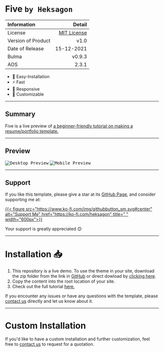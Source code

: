 # Five `by Heksagon`

| Information        |                                                               Detail |
| :----------------- | -------------------------------------------------------------------: |
| License            | [MIT License](https://github.com/heksagonnet/five/blob/main/LICENSE) |
| Version of Product |                                                                 v1.0 |
| Date of Release    |                                                           15-12-2021 |
| Bulma              |                                                               v0.9.3 |
| AOS                |                                                                2.3.1 |

- 🔧 Easy-Installation
- ⚡️ Fast
- 📱 Responsive
- 🎨 Customizable

---

## Summary

Five is a live preview of [a beginner-friendly tutorial on making a resume/portfolio template.](https://www.heksagon.net/web-design/how-to-create-a-resume-website-using-bulma-css/ 'A beginner-friendly tutorial on making a resume/portfolio template using Bulma, SCSS, Javascript, Animate On Scroll, and Iconify.')

---

## Preview

<kbd>![Desktop Preview](https://www.heksagon.net/template/five/cover.webp#center 'Desktop Preview')</kbd>
<kbd>![Mobile Preview](https://www.heksagon.net/template/five/mobile.webp#center 'Mobile Preview')</kbd>

---

## Support

If you like this template, please give a star at its [GitHub Page](https://github.com/heksagonnet/five), and consider supporting me at:

[{{< figure src="https://www.ko-fi.com/img/githubbutton_sm.svg#center" alt="Support Me" href="https://ko-fi.com/heksagon" title=" " width="600px">}}](https://ko-fi.com/heksagon)

Your support is greatly appreciated 😊

---

# Installation 📥

1. This repository is a live demo. To use the theme in your site, download the zip folder from the link in [GitHub](https://github.com/heksagonnet/five) or direct dowload by [clicking here](https://github.com/heksagonnet/five/archive/main.zip).
2. Copy the content into the root location of your site.
3. Check out the full tutorial [here.](https://www.heksagon.net/web-design/how-to-create-a-resume-website-using-bulma-css/)

If you encounter any issues or have any questions with the template, please [contact us](https://www.heksagon.net/contact) directly and let us know about it.

---

# Custom Installation

If you'd like to have a custom installation and further customization, feel free to [contact us](https://www.heksagon.net/contact) to request for a quotation.
